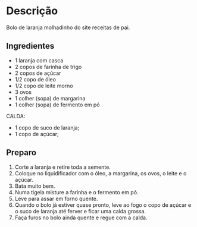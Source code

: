 # Descrição

Bolo de laranja molhadinho do site receitas de pai.

## Ingredientes

- 1 laranja com casca
- 2 copos de farinha de trigo
- 2 copos de açúcar
- 1/2 copo de óleo
- 1/2 copo de leite morno
- 3 ovos
- 1 colher (sopa) de margarina
- 1 colher (sopa) de fermento em pó

CALDA:

- 1 copo de suco de laranja;
- 1 copo de açúcar;

## Preparo

1) Corte a laranja e retire toda a semente.
2) Coloque no liquidificador com o óleo, a margarina, os ovos, o leite e o açúcar.
3) Bata muito bem.
4) Numa tigela misture a farinha e o fermento em pó.
5) Leve para assar em forno quente.
6) Quando o bolo já estiver quase pronto, leve ao fogo o copo de açúcar e o suco de laranja até ferver e ficar uma calda grossa.
7) Faça furos no bolo ainda quente e regue com a calda.